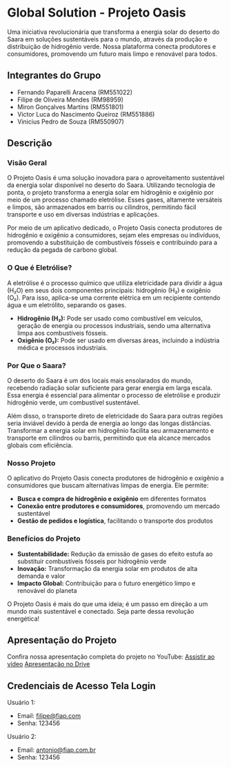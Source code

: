 # Global Solution - Projeto Oasis 

Uma iniciativa revolucionária que transforma a energia solar do deserto do Saara em soluções sustentáveis para o mundo, através da produção e distribuição de hidrogênio verde. Nossa plataforma conecta produtores e consumidores, promovendo um futuro mais limpo e renovável para todos.

## Integrantes do Grupo

- Fernando Paparelli Aracena (RM551022)
- Filipe de Oliveira Mendes (RM98959)
- Miron Gonçalves Martins (RM551801)
- Victor Luca do Nascimento Queiroz (RM551886)
- Vinicius Pedro de Souza (RM550907)

## Descrição 

### Visão Geral

O Projeto Oasis é uma solução inovadora para o aproveitamento sustentável da energia solar disponível no deserto do Saara. Utilizando tecnologia de ponta, o projeto transforma a energia solar em hidrogênio e oxigênio por meio de um processo chamado eletrólise. Esses gases, altamente versáteis e limpos, são armazenados em barris ou cilindros, permitindo fácil transporte e uso em diversas indústrias e aplicações.

Por meio de um aplicativo dedicado, o Projeto Oasis conecta produtores de hidrogênio e oxigênio a consumidores, sejam eles empresas ou indivíduos, promovendo a substituição de combustíveis fósseis e contribuindo para a redução da pegada de carbono global.

### O Que é Eletrólise?

A eletrólise é o processo químico que utiliza eletricidade para dividir a água (H₂O) em seus dois componentes principais: hidrogênio (H₂) e oxigênio (O₂). Para isso, aplica-se uma corrente elétrica em um recipiente contendo água e um eletrólito, separando os gases.

- **Hidrogênio (H₂):** Pode ser usado como combustível em veículos, geração de energia ou processos industriais, sendo uma alternativa limpa aos combustíveis fósseis.
- **Oxigênio (O₂):** Pode ser usado em diversas áreas, incluindo a indústria médica e processos industriais.

### Por Que o Saara?

O deserto do Saara é um dos locais mais ensolarados do mundo, recebendo radiação solar suficiente para gerar energia em larga escala. Essa energia é essencial para alimentar o processo de eletrólise e produzir hidrogênio verde, um combustível sustentável.

Além disso, o transporte direto de eletricidade do Saara para outras regiões seria inviável devido à perda de energia ao longo das longas distâncias. Transformar a energia solar em hidrogênio facilita seu armazenamento e transporte em cilindros ou barris, permitindo que ela alcance mercados globais com eficiência.

### Nosso Projeto

O aplicativo do Projeto Oasis conecta produtores de hidrogênio e oxigênio a consumidores que buscam alternativas limpas de energia. Ele permite:

- **Busca e compra de hidrogênio e oxigênio** em diferentes formatos
- **Conexão entre produtores e consumidores**, promovendo um mercado sustentável
- **Gestão de pedidos e logística**, facilitando o transporte dos produtos

### Benefícios do Projeto

- **Sustentabilidade:** Redução da emissão de gases do efeito estufa ao substituir combustíveis fósseis por hidrogênio verde
- **Inovação:** Transformação da energia solar em produtos de alta demanda e valor
- **Impacto Global:** Contribuição para o futuro energético limpo e renovável do planeta

O Projeto Oasis é mais do que uma ideia; é um passo em direção a um mundo mais sustentável e conectado. Seja parte dessa revolução energética!

## Apresentação do Projeto

Confira nossa apresentação completa do projeto no YouTube:
[Assistir ao vídeo](https://www.youtube.com/watch?v=ZPAWYExZCA4&t=104s)
[Apresentação no Drive](https://drive.google.com/file/d/11l2bYYynk8bd2xNvmGVM9sbXTJIclSUS/view?usp=sharing)

## Credenciais de Acesso Tela Login

Usuário 1:
- Email: filipe@fiap.com
- Senha: 123456

Usuário 2:
- Email: antonio@fiap.com.br
- Senha: 123456